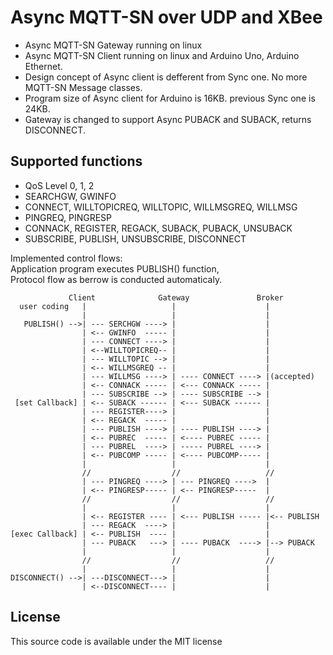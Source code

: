 Async MQTT-SN  over UDP and XBee 
======
*  Async MQTT-SN Gateway running on linux       
*  Async MQTT-SN Client  running on linux and Arduino Uno, Arduino Ethernet.       
*  Design concept of Async client is defferent from Sync one. No more MQTT-SN Message classes.    
*  Program size of Async client for Arduino is 16KB.  previous Sync one is 24KB.    
*  Gateway is changed to support Async PUBACK and SUBACK, returns DISCONNECT.    


Supported functions
-------------------

*  QoS Level 0, 1, 2    
*  SEARCHGW, GWINFO    
*  CONNECT, WILLTOPICREQ, WILLTOPIC, WILLMSGREQ, WILLMSG    
*  PINGREQ, PINGRESP    
*  CONNACK, REGISTER, REGACK, SUBACK, PUBACK, UNSUBACK     
*  SUBSCRIBE, PUBLISH, UNSUBSCRIBE, DISCONNECT    

Implemented control flows:  
   Application program executes PUBLISH() function,   
   Protocol flow as berrow is conducted automaticaly.  


                 Client              Gateway               Broker
      user coding   |                   |                    |      
                    |                   |                    |    
       PUBLISH() -->| --- SERCHGW ----> |                    |  
                    | <-- GWINFO  ----- |                    |  
                    | --- CONNECT ----> |                    |  
                    | <--WILLTOPICREQ-- |                    |  
                    | --- WILLTOPIC --> |                    |  
                    | <-- WILLMSGREQ -- |                    |  
                    | --- WILLMSG ----> | ---- CONNECT ----> |(accepted)     
                    | <-- CONNACK ----- | <--- CONNACK ----- |  
                    | --- SUBSCRIBE --> | ---- SUBSCRIBE --> |     
     [set Callback] | <-- SUBACK ------ | <--- SUBACK ------ |   
                    | --- REGISTER----> |                    |  
                    | <-- REGACK  ----- |                    |  
                    | --- PUBLISH ----> | ---- PUBLISH ----> |      
                    | <-- PUBREC  ----- | <---- PUBREC ----- |    
                    | --- PUBREL  ----> | ----- PUBREL ----> |    
                    | <-- PUBCOMP ----- | <---- PUBCOMP----- |        
                    |                   |                    |        
                    //                  //                   //      
                    | --- PINGREQ ----> | --- PINGREQ ---->  |         
                    | <-- PINGRESP----- | <-- PINGRESP-----  |                    
                    //                  //                   //    
                    |                   |                    |    
                    | <-- REGISTER ---- | <--- PUBLISH ----- |<-- PUBLISH  
                    | --- REGACK  ----> |                    |  
    [exec Callback] | <-- PUBLISH  ---- |                    |  
                    | --- PUBACK   ---> | ---- PUBACK  ----> |--> PUBACK  
                    |                   |                    |  
                    //                  //                   //       
                    |                   |                    |    
    DISCONNECT() -->| ---DISCONNECT---> |                    |  
                    | <--DISCONNECT---- |                    |           
                
License
-------------------
This source code is available under the MIT license 
  

